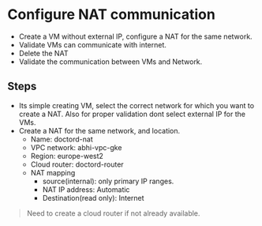 # Configure NAT communication

- Create a VM without external IP, configure a NAT for the same network.
- Validate VMs can communicate with internet.
- Delete the NAT
- Validate the communication between VMs and Network.

## Steps

- Its simple creating VM, select the correct network for which you want to create a NAT. Also for proper validation dont select external IP for the VMs.
- Create a NAT for the same network, and location.
  - Name: doctord-nat
  - VPC network: abhi-vpc-gke
  - Region: europe-west2
  - Cloud router: doctord-router
  - NAT mapping
    - source(internal): only primary IP ranges.
    - NAT IP address: Automatic
    - Destination(read only): Internet

> Need to create a cloud router if not already available.
